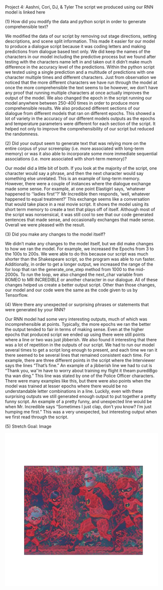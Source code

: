 Project 4: Aashni, Cori, DJ, & Tyler
The script we produced using our RNN model is linked here

(1) How did you modify the data and python script in order to generate comprehensible text?

We modified the data of our script by removing out stage directions, setting descriptions, and scene split information. This made it easier for our model to produce a dialogue script because it was coding letters and making predictions from dialogue based text only. We did keep the names of the characters in our model including the predictive process but we found after testing with the characters name left in and taken out it didn’t make much difference in the accuracy level of the predictions. Within the python script we tested using a single prediction and a multitude of predictions with one character multiple times and different characters. Just from observation we noticed that the more different characters we have run through the model at once the more comprehensible the text seems to be however, we don’t have any proof that running multiple characters at once actually improves the output of the model. We also changed the epoch in the script running our model anywhere between 250-400 times in order to produce more comprehensible results. We also produced different sections of our dialogue from different models that ran on different epochs. This showed a lot of variety in the accuracy of our different models outputs as the epochs and temperature parameters were different for each section of the script. It helped not only to improve the comprehensibility of our script but reduced the randomness.

(2) Did your output seem to generate text that was relying more on the entire corpus of your screenplay (i.e. more associated with long-term memory) or was it also able to incorporate some more immediate sequential associations (i.e. more associated with short-term memory)?

Our model did a little bit of both. If you look at the majority of the script, one character would say a phrase, and then the next character would say something else unrelated. This is an example of long-term memory. However, there were a couple of instances where the dialogue exchange made some sense. For example, at one point Elastigirl says, ‘whatever happened to ‘‘ladies first’’?’ Mr Incredible then responds, ‘well, whatever happened to equal treatment?’ This exchange seems like a conversation that would take place in a real movie script. It shows the model using its short term memory to create a text that plays off of itself. Although most of the script was nonsensical, it was still cool to see that our code generated sentences that made sense, and occasionally exchanges that made sense. Overall we were pleased with the result.

(3) Did you make any changes to the model itself?

We didn’t make any changes to the model itself, but we did make changes to how we ran the model. For example, we increased the Epochs from 3 to the 100s to 200s. We were able to do this because our script was much shorter than the Shakespeare script, so the program was able to run faster. Additionally, in order to get a longer output, we increased the range of the for loop that ran the generate_one_step method from 1000 to the mid-2000s. To run the loop, we also changed the next_char variable from ROMEO to MR INCREDIBLE or another character in our dialogue. All of these changes helped us create a better output script. Other than those changes, our model and our code were the same as the code given to us by Tensorflow.

(4) Were there any unexpected or surprising phrases or statements that were generated by your RNN?

Our RNN model had some very interesting outputs, much of which was incomprehensible at points. Typically, the more epochs we ran the better the output tended to fair in terms of making sense. Even at the higher epochs that produced script we ended up using there were still points where a line or two was just jibberish. We also found it interesting that there was a lot of repetition in the outputs of our script. We had to run our model several times to get a script long enough to present, and each time we ran it there seemed to be several lines that remained consistent each time. For example, there are three different points in the script where the Interviewer says the lines “That’s fine.” An example of a jibberish line we had to cut is “Thank you, wa’‘m have to worry about training my flight it theam purediBgo tha wan ding.” This line was stated by one of the Police Officer characters. There were many examples like this, but there were also points when the model was trained at lesser epochs where there would be no understandable letter combinations in a line. Luckily, even with these surprising outputs we still generated enough output to put together a pretty funny script. An example of a pretty funny, and unexpected line would be when Mr. Incredible says “Sometimes I just clap, don’t you know? I’m just humping me first.” This was a very unexpected, but interesting output when we first read through the script.

(5) Stretch Goal: Image

![image](../images/incredibles_photo.png)